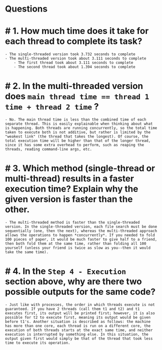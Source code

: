 # Questions
# # 1. How much time does it take for each thread to complete its task?
    - The single-threaded version took 3.732 seconds to complete
    - The multi-threaded version took about 3.111 seconds to complete
        - The first thread took about 3.111 seconds to complete
        - The second thread took about 1.394 seconds to complete

# # 2. In the multi-threaded version does `main thread time == thread 1 time + thread 2 time` ?
    - No. The main thread time is less than the combined time of each separate thread. This is easily explainable when thinking about what is happening. Both threads are running concurrently, so the total time taken to execute both is not additive, but rather is limited by the "weakest link" (the thread that takes the longest). Of course, the total execution time will be higher than that of the longer thread, since it has some extra overhead to perform, such as reaping the threads, reading command-line args, etc.

# # 3. Which method (single-thread or multi-thread) results in a faster execution time? Explain why the given version is faster than the other.
    - The multi-threaded method is faster than the single-threaded version. In the single-threaded version, each file search must be done sequentially (one, then the next), whereas the multi-threaded approach allows the operations to happen *concurrently*. If you needed to fold 100 pieces of paper, it would be much faster to give half to a friend, then both fold them at the same time, rather than folding all 100 yourself (unless your friend is twice as slow as you--then it would take the same time).

# # 4. In the `Step 4 - Execution` section above, why are there two possible outputs for the same code?
    - Just like with processes, the order in which threads execute is not guaranteed. If you have 2 threads (call them t1 and t2) and t1 executes first, its output will be printed first; however, it is also possible for t2 to execute first, meaning its output would be given before t1's. Another situation is described as follows: the machine has more than one core, each thread is run on a different core, the execution of both threads starts at the exact same time, and neither execution is interrupted by something else. In this situation, the output given first would simply be that of the thread that took less time to execute its operation.
